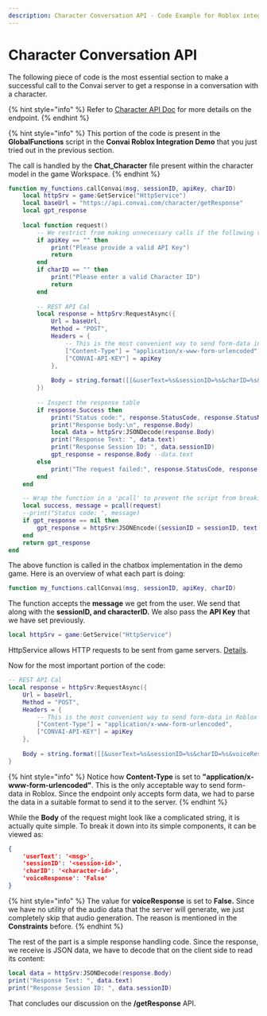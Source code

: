 ```yaml
---
description: Character Conversation API - Code Example for Roblox integration with Convai.
---
```


# Character Conversation API

The following piece of code is the most essential section to make a successful call to the Convai server to get a response in a conversation with a character.

{% hint style="info" %}
Refer to [Character API Doc](../../../../api-reference/core-api-reference/character-api.md) for more details on the endpoint.
{% endhint %}

{% hint style="info" %}
This portion of the code is present in the **GlobalFunctions** script in the **Convai Roblox Integration Demo** that you just tried out in the previous section.

The call is handled by the **Chat\_Character** file present within the character model in the game Workspace.
{% endhint %}

```lua
function my_functions.callConvai(msg, sessionID, apiKey, charID)
	local httpSrv = game:GetService("HttpService")
	local baseUrl = "https://api.convai.com/character/getResponse"
	local gpt_response
	
	local function request()
		-- We restrict from making unnecessary calls if the following values are not set properly
		if apiKey == "" then
			print("Please provide a valid API Key")
			return
		end
		if charID == "" then
			print("Please enter a valid Character ID")
			return
		end
		
		-- REST API Cal
		local response = httpSrv:RequestAsync({
			Url = baseUrl,
			Method = "POST",
			Headers = {
				-- This is the most convenient way to send form-data in Roblox
				["Content-Type"] = "application/x-www-form-urlencoded",
				["CONVAI-API-KEY"] = apiKey
			},
			
			Body = string.format([[&userText=%s&sessionID=%s&charID=%s&voiceResponse=%s]], msg, sessionID, charID, 'False')
		})
		
		-- Inspect the response table
		if response.Success then
			print("Status code:", response.StatusCode, response.StatusMessage)
			print("Response body:\n", response.Body)
			local data = httpSrv:JSONDecode(response.Body)
			print("Response Text: ", data.text)
			print("Response Session ID: ", data.sessionID)
			gpt_response = response.Body --data.text
		else
			print("The request failed:", response.StatusCode, response.StatusMessage)
		end
	end

	-- Wrap the function in a 'pcall' to prevent the script from breaking if the request fails
	local success, message = pcall(request)
	--print("Status code: ", message)
	if gpt_response == nil then
		gpt_response = httpSrv:JSONEncode({sessionID = sessionID, text = "Sorry, I can't chat right now."})
	end
	return gpt_response
end

```

The above function is called in the chatbox implementation in the demo game. Here is an overview of what each part is doing:

```lua
function my_functions.callConvai(msg, sessionID, apiKey, charID)
```

The function accepts the **message** we get from the user. We send that along with the **sessionID, and characterID.** We also pass the **API Key** that we have set previously.

```lua
local httpSrv = game:GetService("HttpService")
```

HttpService allows HTTP requests to be sent from game servers. [Details](https://create.roblox.com/docs/reference/engine/classes/HttpService).

Now for the most important portion of the code:

```lua
-- REST API Cal
local response = httpSrv:RequestAsync({
	Url = baseUrl,
	Method = "POST",
	Headers = {
		-- This is the most convenient way to send form-data in Roblox
		["Content-Type"] = "application/x-www-form-urlencoded",
		["CONVAI-API-KEY"] = apiKey
	},
	
	Body = string.format([[&userText=%s&sessionID=%s&charID=%s&voiceResponse=%s]], msg, sessionID, charID, 'False')
}
```

{% hint style="info" %}
Notice how **Content-Type** is set to **"application/x-www-form-urlencoded"**. This is the only acceptable way to send form-data in Roblox. Since the endpoint only accepts form data, we had to parse the data in a suitable format to send it to the server.
{% endhint %}

While the **Body** of the request might look like a complicated string, it is actually quite simple. To break it down into its simple components, it can be viewed as:

```json
{
    'userText': '<msg>',
    'sessionID': '<session-id>',
    'charID': '<character-id>',
    'voiceResponse': 'False'
}
```

{% hint style="info" %}
The value for **voiceResponse** is set to **False.** Since we have no utility of the audio data that the server will generate, we just completely skip that audio generation. The reason is mentioned in the **Constraints** before.
{% endhint %}

The rest of the part is a simple response handling code. Since the response, we receive is JSON data, we have to decode that on the client side to read its content:

```lua
local data = httpSrv:JSONDecode(response.Body)
print("Response Text: ", data.text)
print("Response Session ID: ", data.sessionID)
```

That concludes our discussion on the **/getResponse** API.
